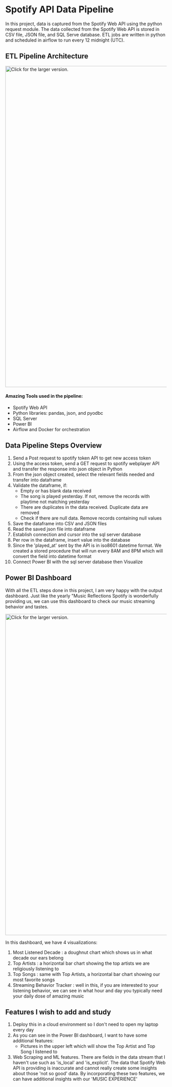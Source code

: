 # Spotify API Data Pipeline
In this project, data is captured from the Spotify Web API using the python request module. The data collected from the Spotify Web API is stored in CSV file, JSON file, and SQL Serve database. ETL jobs are written in python and scheduled in airflow to run every 12 midnight (UTC).

## ETL Pipeline Architecture
<a href="https://drive.google.com/uc?export=view&id="><img src="https://drive.google.com/uc?export=view&id=13sHiPqTrECu1Q0MdTLp9JOKPtdjfB-FK" style="width: 1000px; max-width: 100%; height: auto" title="Click for the larger version." /></a>

#### Amazing Tools used in the pipeline:
- Spotify Web API
- Python libraries: pandas, json, and pyodbc
- SQL Server
- Power BI
- Airflow and Docker for orchestration

## Data Pipeline Steps Overview
1. Send a Post request to spotify token API to get new access token
2. Using the access token, send a GET request to spotify webplayer API and transfer the response into json object in Python
3. From the json object created, select the relevant fields needed and transfer into dataframe
4. Validate the dataframe, if:
    - Empty or has blank data received
    - The song is played yesterday. If not, remove the records with playtime not matching yesterday
    - There are duplicates in the data received. Duplicate data are removed
    - Check if there are null data. Remove records containing null values
5. Save the dataframe into CSV and JSON files
6. Read the saved json file into dataframe
7. Establish connection and cursor into the sql server database
8. Per row in the dataframe, insert value into the database
9. Since the 'played_at' sent by the API is in iso8601 datetime format. We created a stored procedure that will run every 8AM and 8PM which will convert the field into datetime format
10. Connect Power BI with the sql server database then Visualize

## Power BI Dashboard
With all the ETL steps done in this project, I am very happy with the output dashboard. Just like the yearly "Music Reflections Spotify is wonderfully providing us, we can use this dashboard to check our music streaming behavior and tastes.

<a href="https://drive.google.com/uc?export=view&id="><img src="https://drive.google.com/uc?export=view&id=14Dv6VQphL_5-TMDkouBHpmT6Kakh5_WD" style="width: 1000px; max-width: 100%; height: auto" title="Click for the larger version." /></a>

In this dashboard, we have 4 visualizations:
1. Most Listened Decade : a doughnut chart which shows us in what decade our ears belong
2. Top Artists : a horizontal bar chart showing the top artists we are religiously listening to
3. Top Songs : same with Top Artists, a horizontal bar chart showing our most favorite songs
4. Streaming Behavior Tracker : well in this, if you are interested to your listening behavior, we can see in what hour and day you typically need your daily dose of amazing music

## Features I wish to add and study
1. Deploy this in a cloud environment so I don't need to open my laptop every day
2. As you can see in the Power BI dashboard, I want to have some additional features:
    - Pictures in the upper left which will show the Top Artist and Top Song I listened to
3. Web Scraping and ML features. There are fields in the data stream that I haven't use such as 'is_local' and 'is_explicit'. The data that Spotify Web API is providing is inaccurate and cannot really create some insights about those 'not so good' data. By incorporating these two features, we can have additional insights with our 'MUSIC EXPERIENCE'
